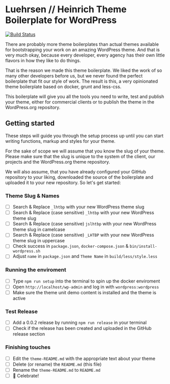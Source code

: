 # Luehrsen // Heinrich Theme Boilerplate for WordPress

[![Build Status](https://travis-ci.com/luehrsenheinrich/wp-theme-boilerplate.svg?branch=master)](https://travis-ci.com/luehrsenheinrich/wp-theme-boilerplate)

There are probably more theme boilerplates than actual themes available for
bootstrapping your work on an amazing WordPress theme. And that is very much
okay, because every developer, every agency has their own little flavors in how
they like to do things.

That is the reason we made this theme boilerplate. We liked the work of so many
other developers before us, but we never found the perfect boilerplate that fit
our style of work. The result is this, a very opinionated theme boilerplate
based on docker, grunt and less-css.

This boilerplate will give you all the tools you need to write, test and publish
your theme, either for commercial clients or to publish the theme in the
WordPress.org repository.


## Getting started

These steps will guide you through the setup process up until you can start
writing functions, markup and styles for your theme.

For the sake of scope we will assume that you know the slug of your theme.
Please make sure that the slug is unique to the system of the client, our
projects and the WordPress.org theme repository.

We will also assume, that you have already configured your GitHub repository to
your liking, downloaded the source of the boilerplate and uploaded it to your
new repository. So let's get started:

### Theme Slug & Names

- [ ] Search & Replace `_lhtbp` with your new WordPress theme slug
- [ ] Search & Replace (case sensitive) `_lhtbp` with your new WordPress theme slug
- [ ] Search & Replace (case sensitive) `jslhtbp` with your new WordPress theme slug in camelcase
- [ ] Search & Replace (case sensitive) `_LHTBP` with your new WordPress theme slug in uppercase
- [ ] Check success in `package.json`, `docker-compose.json` & `bin/install-wordpress.sh`
- [ ] Adjust `name` in `package.json` and `Theme Name` in `build/less/style.less`

### Running the enviroment

- [ ] Type `npm run setup` into the terminal to spin up the docker enviroment
- [ ] Open `http://localhost/wp-admin` and log in with `wordpress:wordpress`
- [ ] Make sure the theme unit demo content is installed and the theme is active

### Test Release

- [ ] Add a 0.0.2 release by running `npm run release` in your terminal
- [ ] Check if the release has been created and uploaded in the GitHub release section

### Finishing touches

- [ ] Edit the `theme-README.md` with the appropriate text about your theme
- [ ] Delete (or rename) the `README.md` (this file)
- [ ] Rename the `theme-README.md` to `README.md`
- [ ] 🎉  Celebrate!
